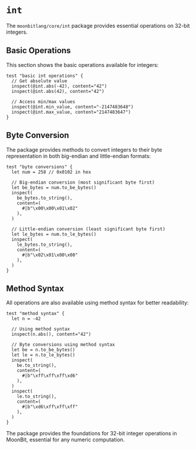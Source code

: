 # `int`

The `moonbitlang/core/int` package provides essential operations on 32-bit integers.

## Basic Operations

This section shows the basic operations available for integers:

```moonbit
test "basic int operations" {
  // Get absolute value
  inspect(@int.abs(-42), content="42")
  inspect(@int.abs(42), content="42")

  // Access min/max values
  inspect(@int.min_value, content="-2147483648")
  inspect(@int.max_value, content="2147483647")
}
```

## Byte Conversion

The package provides methods to convert integers to their byte representation in both big-endian and little-endian formats:

```moonbit
test "byte conversions" {
  let num = 258 // 0x0102 in hex

  // Big-endian conversion (most significant byte first)
  let be_bytes = num.to_be_bytes()
  inspect(
    be_bytes.to_string(),
    content=(
      #|b"\x00\x00\x01\x02"
    ),
  )

  // Little-endian conversion (least significant byte first)
  let le_bytes = num.to_le_bytes()
  inspect(
    le_bytes.to_string(),
    content=(
      #|b"\x02\x01\x00\x00"
    ),
  )
}
```

## Method Syntax

All operations are also available using method syntax for better readability:

```moonbit
test "method syntax" {
  let n = -42

  // Using method syntax
  inspect(n.abs(), content="42")

  // Byte conversions using method syntax
  let be = n.to_be_bytes()
  let le = n.to_le_bytes()
  inspect(
    be.to_string(),
    content=(
      #|b"\xff\xff\xff\xd6"
    ),
  )
  inspect(
    le.to_string(),
    content=(
      #|b"\xd6\xff\xff\xff"
    ),
  )
}
```

The package provides the foundations for 32-bit integer operations in MoonBit, essential for any numeric computation.
